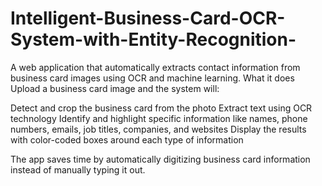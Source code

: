 # Intelligent-Business-Card-OCR-System-with-Entity-Recognition-

A web application that automatically extracts contact information from business card images using OCR and machine learning.
What it does
Upload a business card image and the system will:

Detect and crop the business card from the photo
Extract text using OCR technology
Identify and highlight specific information like names, phone numbers, emails, job titles, companies, and websites
Display the results with color-coded boxes around each type of information

The app saves time by automatically digitizing business card information instead of manually typing it out.
